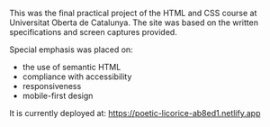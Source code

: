 This was the final practical project of the HTML and CSS course at Universitat Oberta de Catalunya.
The site was based on the written specifications and screen captures provided.

Special emphasis was placed on:
- the use of semantic HTML
- compliance with accessibility
- responsiveness
- mobile-first design 

It is currently deployed at:
https://poetic-licorice-ab8ed1.netlify.app 

